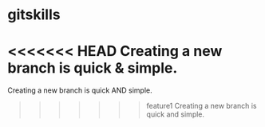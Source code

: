 # gitskills
<<<<<<< HEAD
Creating a new branch is quick & simple.
=======
Creating a new branch is quick AND simple.
>>>>>>> feature1
Creating a new branch is quick and simple.
